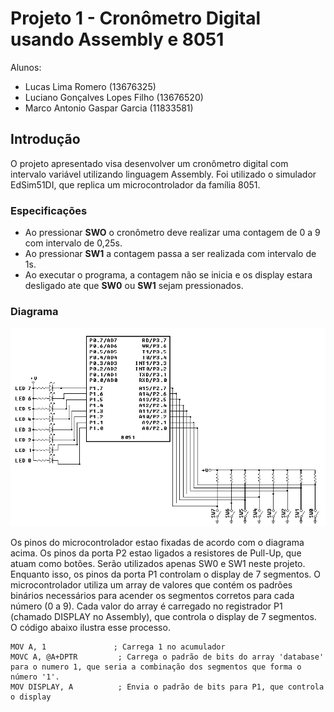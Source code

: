 # Projeto 1 - Cronômetro Digital usando Assembly e 8051

Alunos:
- Lucas Lima Romero (13676325)
- Luciano Gonçalves Lopes Filho (13676520)
- Marco Antonio Gaspar Garcia (11833581)

## Introdução
O projeto apresentado visa desenvolver um cronômetro digital com intervalo variável utilizando linguagem Assembly. Foi utilizado o simulador EdSim51DI, que replica um microcontrolador da família 8051.

### Especificações
- Ao pressionar **SWO** o cronômetro deve realizar uma contagem de 0 a 9 com intervalo de 0,25s.
- Ao pressionar **SW1** a contagem passa a ser realizada com intervalo de 1s.
- Ao executar o programa, a contagem não se inicia e os display estara desligado ate que **SW0** ou **SW1** sejam pressionados.


### Diagrama

![alt text](https://github.com/lucaslimaromero/SEL0614-Microprocessadores/blob/main/Imagens/Diagrama8051.png)

Os pinos do microcontrolador estao fixadas de acordo com o diagrama acima. Os pinos da porta P2 estao ligados a resistores de Pull-Up, que atuam como botões. Serão utilizados apenas SW0 e SW1 neste projeto. Enquanto isso, os pinos da porta P1 controlam o display de 7 segmentos. O microcontrolador utiliza um array de valores que contém os padrões binários necessários para acender os segmentos corretos para cada número (0 a 9). Cada valor do array é carregado no registrador P1 (chamado DISPLAY no Assembly), que controla o display de 7 segmentos. O código abaixo ilustra esse processo.

```
MOV A, 1               ; Carrega 1 no acumulador
MOVC A, @A+DPTR         ; Carrega o padrão de bits do array 'database' para o numero 1, que seria a combinação dos segmentos que forma o número '1'.
MOV DISPLAY, A          ; Envia o padrão de bits para P1, que controla o display
```
